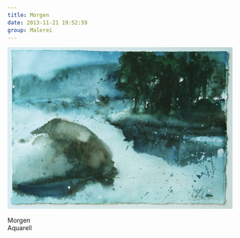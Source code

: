 ```yaml
---
title: Morgen
date: 2013-11-21 19:52:59
group: Malerei
---
```

![Morgen](/img/malerei/morgen.jpg)

Morgen<br>
Aquarell
